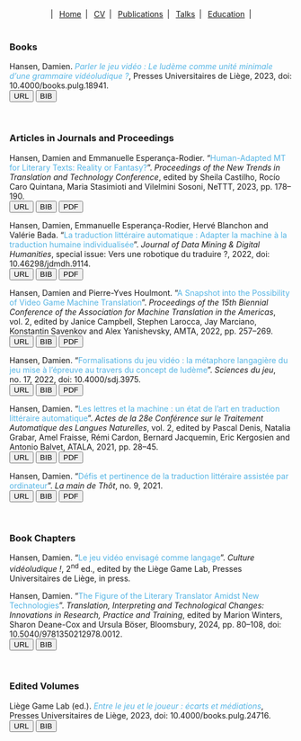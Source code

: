 <center>
  &vert;&ensp;
  <a href="index.html">Home</a>&ensp;&vert;&ensp;
  <a href="resume.html">CV</a>&ensp;&vert;&ensp;
  <a href="publications.html">Publications</a>&ensp;&vert;&ensp;
  <a href="talks.html">Talks</a>&ensp;&vert;&ensp;
  <a href="education.html">Education</a>&ensp;&vert;
</center>

<br>

<div class="reference">

<h3>Books</h3>

<p>
  Hansen, Damien. <i style="color:#55B5E5;">Parler le jeu vidéo&nbsp;: Le ludème comme unité minimale d’une grammaire vidéoludique&nbsp;?</i>, Presses Universitaires de Liège, 2023, doi: 10.4000/books.pulg.18941.<br>
  <a href="https://books.openedition.org/pulg/18941" target="_blank"><button class="btn-url">URL</button></a>
  <button class="btn-bib" onclick="toggleBib8()">BIB</button>
</p>

<div id="bib8" style="display:none; background-color:black; padding-left: 2em;">
  <pre>@book{hansen:2023:pulg,
    title     = {Parler le jeu vidéo : Le ludème comme unité minimale d'une grammaire vidéoludique ?},
    author    = {Hansen, Damien},
    series    = {Culture contemporaine},
    number    = {4},
    year      = {2023},
    publisher = {Presses Universitaires de Liège},
    location  = {Liège, Belgium},
    isbn      = {978-2-87562-396-6},
    doi       = {10.4000/books.pulg.18941},
    url       = {https://books.openedition.org/pulg/18941}}
  </pre>
</div>

<script>
  function toggleBib8(parameter) {
    var x = document.getElementById('bib8');
    if (x.style.display === 'none') {
        x.style.display = 'block';
    } else {
        x.style.display = 'none';
    }
  }
</script>

<br>

<h3>Articles in Journals and Proceedings</h3>

<p>
  Hansen, Damien and Emmanuelle Esperança-Rodier. &ldquo;<span style="color:#55B5E5;">Human-Adapted MT for Literary Texts: Reality or Fantasy?</span>&rdquo;. <i>Proceedings of the New Trends in Translation and Technology Conference</i>, edited by Sheila Castilho, Rocío Caro Quintana, Maria Stasimioti and Vilelmini Sosoni, NeTTT, 2023, pp.&nbsp;178&ndash;190.<br>
  <a href="https://acl-anthology.online/nettt-2022/" target="_blank"><button class="btn-url">URL</button></a>
  <button class="btn-bib" onclick="toggleBib6()">BIB</button>
  <a href="https://acl-bg.org/proceedings/2022/NeTTT%202022/NeTTT-2022-Final-Proceedings.pdf#chapter.20" target="_blank"><button class="btn-pdf">PDF</button></a>
</p>

<div id="bib6" style="display:none; background-color:black; padding-left: 2em;">
  <pre>@inproceedings{hansen-esperanca-rodier:2023:nettt,
    title     = {Human-Adapted MT for Literary Texts: Reality or Fantasy?},
    author    = {Hansen, Damien and Esperança-Rodier, Emmanuelle},
    booktitle = {Proceedings of the New Trends in Translation and Technology Conference},
    editor    = {Castilho, Sheila and Caro Quintana, Rocío and Stasimioti, Maria and Sosoni, Vilelmini},
    year      = {2023},
    pages     = {178--190},
    publisher = {NeTTT},
    location  = {Rhodes, Greece},
    url       = {https://acl-anthology.online/nettt-2022/},
    copyright = {CC BY-NC-ND 4.0}}
  </pre>
</div>

<script>
  function toggleBib6(parameter) {
    var x = document.getElementById('bib6');
    if (x.style.display === 'none') {
        x.style.display = 'block';
    } else {
        x.style.display = 'none';
    }
  }
</script>

<p>
  Hansen, Damien, Emmanuelle Esperança-Rodier, Hervé Blanchon and Valérie Bada. &ldquo;<span style="color:#55B5E5;">La traduction littéraire automatique&nbsp;: Adapter la machine à la traduction humaine individualisée</span>&rdquo;. <i>Journal of Data Mining & Digital Humanities</i>, special issue: Vers une robotique du traduire&nbsp;?, 2022, doi: 10.46298/jdmdh.9114.<br>
  <a href="https://doi.org/10.46298/jdmdh.9114" target="_blank"><button class="btn-url">URL</button></a>
  <button class="btn-bib" onclick="toggleBib5()">BIB</button>
  <a href="https://jdmdh.episciences.org/9949/pdf" target="_blank"><button class="btn-pdf">PDF</button></a>
</p>

<div id="bib5" style="display:none; background-color:black; padding-left: 2em;">
  <pre>@article{hansen-etal:2022:jdmdh,
    title     = {La traduction littéraire automatique : Adapter la machine à la traduction humaine individualisée},
    author    = {Hansen, Damien},
    journal   = {Journal of Data Mining & Digital Humanities},
    editor    = {Baillot, Anne and Carter, Ellen and Grass, Thierry and Ruiz Fabo, Pablo},
    number    = {Vers une robotique du traduire},
    year      = {2022},
    issn      = {2416-5999},
    doi       = {10.46298/jdmdh.9114},
    url       = {https://jdmdh.episciences.org/9949},
    copyright = {CC BY 4.0}}
  </pre>
</div>

<script>
  function toggleBib5(parameter) {
    var x = document.getElementById('bib5');
    if (x.style.display === 'none') {
        x.style.display = 'block';
    } else {
        x.style.display = 'none';
    }
  }
</script>

<p>
  Hansen, Damien and Pierre-Yves Houlmont. &ldquo;<span style="color:#55B5E5;">A Snapshot into the Possibility of Video Game Machine Translation</span>&rdquo;. <i>Proceedings of the 15th Biennial Conference of the Association for Machine Translation in the Americas</i>, vol.&nbsp;2, edited by Janice Campbell, Stephen Larocca, Jay Marciano, Konstantin Savenkov and Alex Yanishevsky, AMTA, 2022, pp.&nbsp;257&ndash;269.<br>
  <a href="https://aclanthology.org/2022.amta-upg.18" target="_blank"><button class="btn-url">URL</button></a>
  <button class="btn-bib" onclick="toggleBib4()">BIB</button>
  <a href="https://aclanthology.org/2022.amta-upg.18.pdf" target="_blank"><button class="btn-pdf">PDF</button></a>
</p>

<div id="bib4" style="display:none; background-color:black; padding-left: 2em;">
  <pre>@inproceedings{hansen-houlmont:2022:amta,
    title     = {A Snapshot into the Possibility of Video Game Machine Translation},
    author    = {Hansen, Damien and Houlmont, Pierre-Yves},
    booktitle = {Proceedings of the 15th Biennial Conference of the Association for Machine Translation in the Americas},
    editor    = {Campbell, Janice and Larocca, Stephen and Marciano, Jay and Savenkov, Konstantin and Yanishevsky, Alex},
    volume    = {2},
    year      = {2022},
    pages     = {257--269},
    publisher = {AMTA},
    location  = {Orlando, USA},
    url       = {https://aclanthology.org/2022.amta-upg.18},
    copyright = {CC BY-ND 4.0}}
  </pre>
</div>

<script>
  function toggleBib4(parameter) {
    var x = document.getElementById('bib4');
    if (x.style.display === 'none') {
        x.style.display = 'block';
    } else {
        x.style.display = 'none';
    }
  }
</script>

<p>
  Hansen, Damien. &ldquo;<span style="color:#55B5E5;">Formalisations du jeu vidéo&nbsp;: la métaphore langagière du jeu mise à l’épreuve au travers du concept de ludème</span>&rdquo;. <i>Sciences du jeu</i>, no.&nbsp;17, 2022, doi: 10.4000/sdj.3975.<br>
  <a href="https://journals.openedition.org/sdj/3975" target="_blank"><button class="btn-url">URL</button></a>
  <button class="btn-bib" onclick="toggleBib3()">BIB</button>
  <a href="https://journals.openedition.org/sdj/pdf/3975" target="_blank"><button class="btn-pdf">PDF</button></a>
</p>

<div id="bib3" style="display:none; background-color:black; padding-left: 2em;">
  <pre>@article{hansen:2022:sdj,
    title     = {Formalisations du jeu vidéo : la métaphore langagière du jeu mise à l'épreuve au travers du concept de ludème},
    author    = {Hansen, Damien},
    journal   = {Sciences du jeu},
    editor    = {Bilat, Loïse and Javet, David and Pante, Isaac and Rochat, Yannick},
    number    = {17},
    year      = {2022},
    publisher = {Laboratoire Experice},
    issn      = {2269-2657},
    doi       = {10.4000/sdj.3975},
    url       = {https://journals.openedition.org/sdj/3975},
    copyright = {CC BY-NC-ND 4.0}}
  </pre>
</div>

<script>
  function toggleBib3(parameter) {
    var x = document.getElementById('bib3');
    if (x.style.display === 'none') {
        x.style.display = 'block';
    } else {
        x.style.display = 'none';
    }
  }
</script>

<p>
  Hansen, Damien. &ldquo;<span style="color:#55B5E5;">Les lettres et la machine&nbsp;: un état de l’art en traduction littéraire automatique</span>&rdquo;. <i>Actes de la 28e Conférence sur le Traitement Automatique des Langues Naturelles</i>, vol.&nbsp;2, edited by Pascal Denis, Natalia Grabar, Amel Fraisse, Rémi Cardon, Bernard Jacquemin, Eric Kergosien and Antonio Balvet, ATALA, 2021, pp.&nbsp;28&ndash;45.<br>
  <a href="https://aclanthology.org/2021.jeptalnrecital-recital.3" target="_blank"><button class="btn-url">URL</button></a>
  <button class="btn-bib" onclick="toggleBib2()">BIB</button>
  <a href="https://aclanthology.org/2021.jeptalnrecital-recital.3.pdf" target="_blank"><button class="btn-pdf">PDF</button></a>
</p>

<div id="bib2" style="display:none; background-color:black; padding-left: 2em;">
  <pre>@inproceedings{hansen:2021:taln,
    title     = {Les lettres et la machine : un état de l'art en traduction littéraire automatique},
    author    = {Hansen, Damien},
    booktitle = {Actes de la 28e Conférence sur le Traitement Automatique des Langues Naturelles},
    editor    = {Denis, Pascal and Grabar, Natalia and Fraisse, Amel and Cardon, Rémi and Jacquemin, Bernard and Kergosien, Eric and Balvet, Antonio},
    volume    = {2},
    year      = {2021},
    pages     = {28--45},
    publisher = {ATALA},
    location  = {Lille, France},
    url       = {https://aclanthology.org/2021.jeptalnrecital-recital.3},
    copyright = {CC BY 4.0}}
  </pre>
</div>

<script>
  function toggleBib2(parameter) {
    var x = document.getElementById('bib2');
    if (x.style.display === 'none') {
        x.style.display = 'block';
    } else {
        x.style.display = 'none';
    }
  }
</script>

<p>
  Hansen, Damien. &ldquo;<span style="color:#55B5E5;">Défis et pertinence de la traduction littéraire assistée par ordinateur</span>&rdquo;. <i>La main de Thôt</i>, no.&nbsp;9, 2021.<br>
  <a href="https://revues.univ-tlse2.fr/lamaindethot/index.php?id=982" target="_blank"><button class="btn-url">URL</button></a>
  <button class="btn-bib" onclick="toggleBib1()">BIB</button>
  <a href="http://interfas.univ-tlse2.fr/lamaindethot/?do=_pdfgen_get&document=982&lang=fr" target="_blank"><button class="btn-pdf">PDF</button></a>
</p>

<div id="bib1" style="display:none; background-color:black; padding-left: 2em;">
  <pre>@article{hansen:2021:lmdt,
    title     = {Défis et pertinence de la traduction littéraire assistée par ordinateur},
    author    = {Hansen, Damien},
    journal   = {La main de Thôt},
    editor    = {Josselin-Leray, Amélie and Fillière, Carole},
    number    = {9},
    year      = {2021},
    publisher = {CETIM - Université de Toulouse II – Le Mirail},
    issn      = {2272-2653},
    url       = {https://revues.univ-tlse2.fr/lamaindethot/index.php?id=982}}
  </pre>
</div>

<script>
  function toggleBib1(parameter) {
    var x = document.getElementById('bib1');
    if (x.style.display === 'none') {
        x.style.display = 'block';
    } else {
        x.style.display = 'none';
    }
  }
</script>

<br>

<h3>Book Chapters</h3>

<p>Hansen, Damien. &ldquo;<span style="color:#55B5E5;">Le jeu vidéo envisagé comme langage</span>&rdquo;. <i>Culture vidéoludique&nbsp;!</i>, 2<sup>nd</sup>&nbsp;ed., edited by the Liège Game Lab, Presses Universitaires de Liège, in press.</p>

<p>
  Hansen, Damien. &ldquo;<span style="color:#55B5E5;">The Figure of the Literary Translator Amidst New Technologies</span>&rdquo;. <i>Translation, Interpreting and Technological Changes: Innovations in Research, Practice and Training</i>, edited by Marion Winters, Sharon Deane-Cox and Ursula Böser, Bloomsbury, 2024, pp.&nbsp;80&ndash;108, doi: 10.5040/9781350212978.0012.<br>
  <a href="https://www.bloomsburycollections.com/monograph?docid=b-9781350212978" target="_blank"><button class="btn-url">URL</button></a>
  <button class="btn-bib" onclick="toggleBib9()">BIB</button>
</p>

<div id="bib9" style="display:none; background-color:black; padding-left: 2em;">
  <pre>@incollection{hansen:2024:bloomsburry,
    title     = {The Figure of the Literary Translator amidst New Technologies},
    author    = {Hansen, Damien},
    booktitle = {Translation, Interpreting and Technological Change: Innovations in Research, Practice and Training},
    editor    = {Winters, Marion and Deane-Cox, Sharon and Böser, Ursula},
    series    = {Bloomsbury Advances in Translation},
    year      = {2024},
    pages     = {80--108},
    publisher = {Bloomsbury Academic},
    location  = {London, United Kingdom},
    isbn      = {978-1-3502-1297-8},
    doi       = {10.5040/9781350212978.0012}}
  </pre>
</div>

<script>
  function toggleBib9(parameter) {
    var x = document.getElementById('bib9');
    if (x.style.display === 'none') {
        x.style.display = 'block';
    } else {
        x.style.display = 'none';
    }
  }
</script>

<br>

<h3>Edited Volumes</h3>

<p>
  Liège Game Lab (ed.). <i style="color:#55B5E5;">Entre le jeu et le joueur&nbsp;: écarts et médiations</i>, Presses Universitaires de Liège, 2023, doi: 10.4000/books.pulg.24716.<br>
  <a href="https://books.openedition.org/pulg/26521" target="_blank"><button class="btn-url">URL</button></a>
  <button class="btn-bib" onclick="toggleBib7()">BIB</button>
</p>

<div id="bib7" style="display:none; background-color:black; padding-left: 2em;">
  <pre>@book{liege-game-lab:2023,
    title     = {Entre le jeu et le joueur : Écarts et médiations},
    editor    = {Liège Game Lab},
    series    = {Jeu / Play / Spiel},
    number    = {6},
    year      = {2023},
    publisher = {Presses Universitaires de Liège},
    location  = {Liège, Belgium},
    isbn      = {978-2-87562-361-4},
    doi       = {10.4000/books.pulg.24716},
    url       = {https://books.openedition.org/pulg/26521}}
  </pre>
</div>

<script>
  function toggleBib7(parameter) {
    var x = document.getElementById('bib7');
    if (x.style.display === 'none') {
        x.style.display = 'block';
    } else {
        x.style.display = 'none';
    }
  }
</script>
  
</div>
